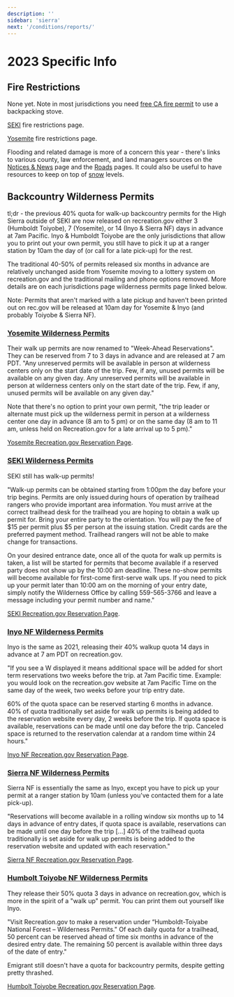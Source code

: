 ```yaml
---
description: ''
sidebar: 'sierra'
next: '/conditions/reports/'
---
```


# 2023 Specific Info

## Fire Restrictions

None yet. Note in most jurisdictions you need [free CA fire permit](https://www.readyforwildfire.org/permits/campfire-permit/) to use a backpacking stove.

[SEKI](https://home.nps.gov/seki/learn/nature/fire-restrictions.htm) fire restrictions page.

[Yosemite](https://www.nps.gov/yose/planyourvisit/firerestrictions.htm) fire restrictions page.

Flooding and related damage is more of a concern this year - there's links to various county, law enforcement, and land managers sources on the [Notices & News](/news) page and the [Roads](/roads) pages. It could also be useful to have resources to keep on top of [snow](/snow) levels.

## Backcountry Wilderness Permits

tl;dr - the previous 40% quota for walk-up backcountry permits for the High Sierra outside of SEKI are now released on recreation.gov either 3 (Humboldt Toiyobe), 7 (Yosemite), or 14 (Inyo & Sierra NF) days in advance at 7am Pacific. Inyo & Humboldt Toiyobe are the only jurisdictions that allow you to print out your own permit, you still have to pick it up at a ranger station by 10am the day of (or call for a late pick-up) for the rest.

The traditional 40-50% of permits released six months in advance are relatively unchanged aside from Yosemite moving to a lottery system on recreation.gov and the traditional mailing and phone options removed. More details are on each jurisdictions page wilderness permits page linked below.

Note: Permits that aren't marked with a late pickup and haven't been printed out on rec.gov will be released at 10am day for Yosemite & Inyo (and probably Toiyobe & Sierra NF).

### [Yosemite Wilderness Permits](https://www.nps.gov/yose/planyourvisit/wpres.htm)

Their walk up permits are now renamed to "Week-Ahead Reservations".  They can be reserved from 7 to 3 days in advance and are released at 7 am PDT. "Any unreserved permits will be available in person at wilderness centers only on the start date of the trip. Few, if any, unused permits will be available on any given day. Any unreserved permits will be available in person at wilderness centers only on the start date of the trip. Few, if any, unused permits will be available on any given day."

Note that there's no option to print your own permit, "the trip leader or alternate must pick up the wilderness permit in person at a wilderness center one day in advance (8 am to 5 pm) or on the same day (8 am to 11 am, unless held on Recreation.gov for a late arrival up to 5 pm)."

[Yosemite Recreation.gov Reservation Page](https://www.recreation.gov/permits/445859).

### [SEKI Wilderness Permits](https://www.nps.gov/seki/planyourvisit/wilderness_permits.htm) 

SEKI still has walk-up permits!

"Walk-up permits can be obtained starting from 1:00pm the day before your trip begins. Permits are only issued during hours of operation by trailhead rangers who provide important area information. You must arrive at the correct trailhead desk for the trailhead you are hoping to obtain a walk up permit for. Bring your entire party to the orientation. You will pay the fee of $15 per permit plus $5 per person at the issuing station. Credit cards are the preferred payment method. Trailhead rangers will not be able to make change for transactions. 

On your desired entrance date, once all of the quota for walk up permits is taken, a list will be started for permits that become available if a reserved party does not show up by the 10:00 am deadline. These no-show permits will become available for first-come first-serve walk ups. If you need to pick up your permit later than 10:00 am on the morning of your entry date, simply notify the Wilderness Office by calling 559-565-3766 and leave a message including your permit number and name."

[SEKI Recreation.gov Reservation Page](https://www.recreation.gov/permits/445857).

### [Inyo NF Wilderness Permits](https://www.fs.usda.gov/detail/inyo/passes-permits/recreation/?cid=fsbdev3_003808)

Inyo is the same as 2021, releasing their 40% walkup quota 14 days in advance at 7 am PDT on recreation.gov.

"If you see a W displayed it means additional space will be added for short term reservations two weeks before the trip. at 7am Pacific time.  Example: you would look on the recreation.gov website at 7am Pacific Time on the same day of the week, two weeks before your trip entry date.

60% of the quota space can be reserved starting 6 months in advance.
40% of quota traditionally set aside for walk up permits is being added to the reservation website every day, 2 weeks before the trip.
If quota space is available, reservations can be made until one day before the trip.
Canceled space is returned to the reservation calendar at a random time within 24 hours."

[Inyo NF Recreation.gov Reservation Page](https://www.recreation.gov/permits/233262).

### [Sierra NF Wilderness Permits](https://www.fs.usda.gov/detail/sierra/passes-permits/?cid=fsbdev7_018115) 

Sierra NF is essentially the same as Inyo, except you have to pick up your permit at a ranger station by 10am (unless you've contacted them for a late pick-up).

"Reservations will become available in a rolling window six months up to 14 days in advance of entry dates, if quota space is available, reservations can be made until one day before the trip [...] 40% of  the trailhead quota traditionally is set aside for walk up permits is being added to the reservation website and updated with each reservation."

[Sierra NF Recreation.gov Reservation Page](https://www.recreation.gov/permits/445858).

### [Humbolt Toiyobe NF Wilderness Permits](https://www.fs.usda.gov/detail/htnf/passes-permits/?cid=fseprd673368) 

They release their 50% quota 3 days in advance on recreation.gov, which is more in the spirit of a "walk up" permit. You can print them out yourself like Inyo.

"Visit Recreation.gov to make a reservation under “Humboldt-Toiyabe National Forest – Wilderness Permits." Of each daily quota for a trailhead, 50 percent can be reserved ahead of time six months in advance of the desired entry date. The remaining 50 percent is available within three days of the date of entry." 

Emigrant still doesn't have a quota for backcountry permits, despite getting pretty thrashed.

[Humbolt Toiyobe Recreation.gov Reservation Page](https://www.recreation.gov/permits/445856).